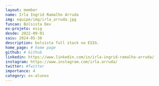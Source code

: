 ```yaml
---
layout: member
name: Irla Ingrid Ramalho Arruda
img: equipe/img/irla_arruda.jpg
funcao: Bolsista Dev
ex-projeto: esig
desde: 2022-09-01
saiu: 2024-05-30
description: bolsista full stack na ESIG.
home_page: # home page
github: # Github 
linkedin: https://www.linkedin.com/in/irla-ingrid-ramalho-arruda/ 
instagram: https://www.instagram.com/irla.arruda/
twitter: #Twitter
importance: 4
category: ex-alunos
---
```

